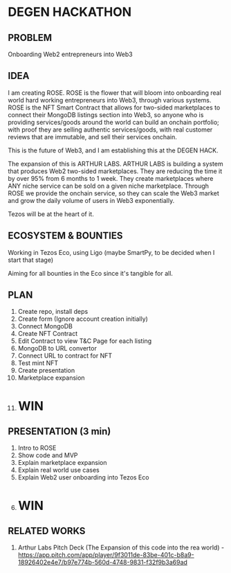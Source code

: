 # DEGEN HACKATHON

## PROBLEM

Onboarding Web2 entrepreneurs into Web3

## IDEA 

I am creating ROSE. ROSE is the flower that will bloom into onboarding real world hard working entrepreneurs into Web3, through various systems. ROSE is the NFT Smart Contract that allows for two-sided marketplaces to connect their MongoDB listings section into Web3, so anyone who is providing services/goods around the world can build an onchain portfolio; with proof they are selling authentic services/goods, with real customer reviews that are immutable, and sell their services onchain. 

This is the future of Web3, and I am establishing this at the DEGEN HACK. 

The expansion of this is ARTHUR LABS. ARTHUR LABS is building a system that produces Web2 two-sided marketplaces. They are reducing the time it by over 95% from 6 months to 1 week. They create marketplaces where ANY niche service can be sold on a given niche marketplace. Through ROSE we provide the onchain service, so they can scale the Web3 market and grow the daily volume of users in Web3 exponentially.

Tezos will be at the heart of it.



## ECOSYSTEM & BOUNTIES

Working in Tezos Eco, using Ligo (maybe SmartPy, to be decided when I start that stage)

Aiming for all bounties in the Eco since it's tangible for all. 

## PLAN

1. Create repo, install deps
2. Create form (Ignore account creation initially)
3. Connect MongoDB
4. Create NFT Contract 
5. Edit Contract to view T&C Page for each listing
6. MongoDB to URL convertor
7. Connect URL to contract for NFT
8. Test mint NFT
9. Create presentation
10. Marketplace expansion
11. # WIN

## PRESENTATION (3 min)
1. Intro to ROSE 
2. Show code and MVP
3. Explain marketplace expansion
4. Explain real world use cases 
5. Explain Web2 user onboarding into Tezos Eco
6. # WIN

## RELATED WORKS
1. Arthur Labs Pitch Deck (The Expansion of this code into the rea world) - https://app.pitch.com/app/player/9f3011de-83be-401c-b8a9-18926402e4e7/b97e774b-560d-4748-9831-f32f9b3a69ad